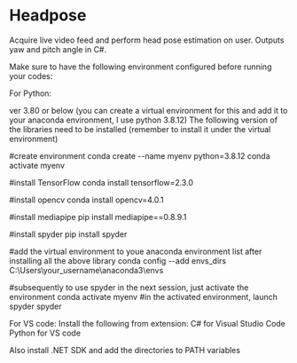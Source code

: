 # Headpose
Acquire live video feed and perform head pose estimation on user. Outputs yaw and pitch angle in C#.

Make sure to have the following environment configured before running your codes:

For Python:

ver 3.80 or below (you can create a virtual environment for this and add it to your anaconda environment, I use python 3.8.12) The following version of the libraries need to be installed (remember to install it under the virtual environment)

#create environment conda create --name myenv python=3.8.12 conda activate myenv

#install TensorFlow conda install tensorflow=2.3.0

#install opencv conda install opencv=4.0.1

#install mediapipe pip install mediapipe==0.8.9.1

#install spyder pip install spyder

#add the virtual environment to youe anaconda environment list after installing all the above library conda config --add envs_dirs C:\Users\your_username\anaconda3\envs

#subsequently to use spyder in the next session, just activate the environment conda activate myenv #in the activated environment, launch spyder spyder

For VS code: Install the following from extension: C# for Visual Studio Code Python for VS code

Also install .NET SDK and add the directories to PATH variables
